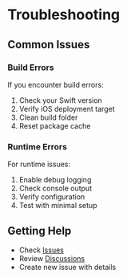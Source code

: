 # Troubleshooting

## Common Issues

### Build Errors

If you encounter build errors:

1. Check your Swift version
2. Verify iOS deployment target
3. Clean build folder
4. Reset package cache

### Runtime Errors

For runtime issues:

1. Enable debug logging
2. Check console output
3. Verify configuration
4. Test with minimal setup

## Getting Help

- Check [Issues](https://github.com/muhittincamdali/iOS-Enterprise-Deployment-Framework/issues)
- Review [Discussions](https://github.com/muhittincamdali/iOS-Enterprise-Deployment-Framework/discussions)
- Create new issue with details

